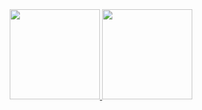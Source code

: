 <div style="display: flex; justify-content: center;">
  <a href="https://github.com/ruimachado23">
    <img height="160em" src="https://github-readme-stats.vercel.app/api?username=ruimachado23&theme=tokyonight&show_icons=true" />
    <img height="160em" src="https://github-readme-stats.vercel.app/api/top-langs/?username=ruimachado23&theme=tokyonight&layout=compact" />
  </a>
</div>

